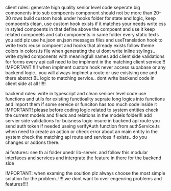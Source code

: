 client rules:
generate high quality senior level code
seperate big components into sub compoents component should not be more than 20-30 rows
build custom hook under hooks folder for state and logic, keep compoents clean, use custom hook exists if it matches your needs
write css in styled compoents in that define above the compoent and use it 
keep related componets and sub components in same folder
every static texts you add plz use he.json en.json messages files and useTranslation hook 
to write texts
reuse compoent and hooks that already exists
follow theme colors in colors.ts file when generating the ui 
dont write inline stylings.. write styled components with meaningfull names
add client side validations for forms 
every api call need to be implment in the matching client service!!!
IMPORTANT !!!! when implment custom hook never access supabase or any backend logic.. you will always implmet a route or use existsing one and there abstrct BL logic to matching service.. dont write backend code in client side at all !!!!! 

backend rules:
write in typescript and clean senioer level code 
use functions and utils for existing functioality
seprate long logics into functions and import them if some service or funciton has too much code inside it 
IMPORTANT! please before coding logic related to system entities check the current models and fileds and relations in the models folder!!!
add servier side validations for buisness logic 
insure in backend api route you send auth token if needed useing verifyAuth function from authService.ts
when need to create an action or check error about an main entity in the system check the matching api route and services 
if exists.. do you changes or addons there..

ai features:
see th ai folder unedr lib-server. and follow this modular interfaces and services and intergrate the feature in there for the backend side

IMPORTANT: 
when examing the soultion plz always choose the most simple solution for the problem..!!!! we dont want to over engenring problems and features!!!!